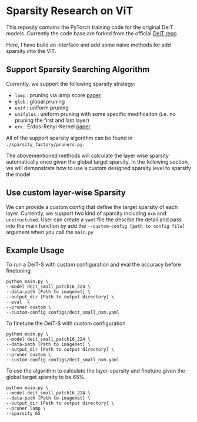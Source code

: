# Sparsity Research on ViT

This reposity contains the PyTorch training code for the original DeiT models. Currently the code base are forked from the official [DeiT repo](https://github.com/facebookresearch/deit)

Here, I have build an interface and add some naive methods for add sparsity into the ViT.


## Support Sparsity Searching Algorithm
Currently, we support the following sparsity strategy:
+ `lamp` : pruning via lamp score [paper](https://arxiv.org/abs/2010.07611)
+ `glob` : global pruning 
+ `unif` : uniform pruning
+ `unifplus` : uniform pruning with some specific modificaiton (i.e. no pruning the first and last layer)
+ `erk` : Erdos-Renyi-Kernel [paper](https://arxiv.org/pdf/1911.11134.pdf)

All of the support sparsity algorithm can be found in `./sparsity_factory/pruners.py`. 

The abovementioned methods will calculate the layer wise sparsity automatically once given the global target sparsity. In the following section, we will demonstrate how to use a custom designed sparsity level to sparsify the model

## Use custom layer-wise Sparsity

We can provide a custom config that define the target sparsity of each layer. 
Currently, we support two kind of sparsity including `nxm` and `unstructuted`.
User can create a `yaml` file the descibe the detail and pass into the main function by add the `--custom-config [path to config file]` argument when you call the `main.py`

## Example Usage
To run a DeiT-S with custom configuration and eval the accuracy before finetuning
```
python main.py \ 
--model deit_small_patch16_224 \
--data-path [Path to imagenet] \
--output_dir [Path to output directory] \
--eval  \
--pruner custom \
--custom-config configs/deit_small_nxm.yaml
```

To finetune the DeiT-S with custom configuration
```
python main.py \ 
--model deit_small_patch16_224 \
--data-path [Path to imagenet] \
--output_dir [Path to output directory] \
--pruner custom \
--custom-config configs/deit_small_nxm.yaml
```


To use the algorithm to calculate the layer-sparsity and finetune given the global target sparsity to be 65%
```
python main.py \ 
--model deit_small_patch16_224 \
--data-path [Path to imagenet] \
--output_dir [Path to output directory] \
--pruner lamp \
--sparsity 65
```






